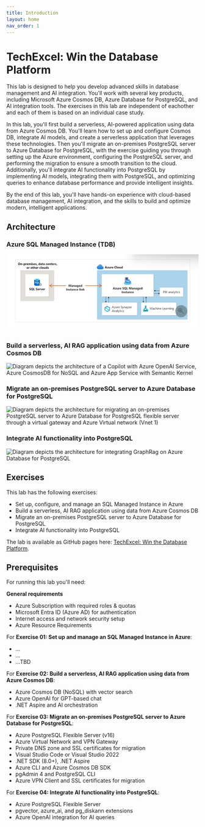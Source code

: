 ```yaml
---
title: Introduction
layout: home
nav_order: 1
---
```


# TechExcel: Win the Database Platform

This lab is designed to help you develop advanced skills in database management and AI integration. You'll work with several key products, including Microsoft Azure Cosmos DB, Azure Database for PostgreSQL, and AI integration tools. The exercises in this lab are independent of eachother and each of them is based on an individual case study.

In this lab, you'll first build a serverless, AI-powered application using data from Azure Cosmos DB. You'll learn how to set up and configure Cosmos DB, integrate AI models, and create a serverless application that leverages these technologies. Then you'll migrate an on-premises PostgreSQL server to Azure Database for PostgreSQL, with the exercise guiding you through setting up the Azure environment, configuring the PostgreSQL server, and performing the migration to ensure a smooth transition to the cloud. Additionally, you'll integrate AI functionality into PostgreSQL by implementing AI models, integrating them with PostgreSQL, and optimizing queries to enhance database performance and provide intelligent insights.

By the end of this lab, you'll have hands-on experience with cloud-based database management, AI integration, and the skills to build and optimize modern, intelligent applications.

## Architecture

### Azure SQL Managed Instance (TDB)
![Diagram depicts the architecture of an Azure Cloud with a Manged Instance link to an on premise SQL Server](media/SQL_MI_Azure_architecture.jpg)

### Build a serverless, AI RAG application using data from Azure Cosmos DB
![Diagram depicts the architecture of a Copilot with Azure OpenAI Service, Azure CosmosDB for NoSQL and Azure App Service with Semantic Kernel](media/AzureCosmosDB-architecture.png)

### Migrate an on-premises PostgreSQL server to Azure Database for PostgreSQL
![Diagram depicts the architecture for migrating an on-premises PostgreSQL server to Azure Database for PostgreSQL flexible server through a virtual gateway and Azure Virtual network (Vnet 1)](media/PostgreSQL-migration-architecture.png)

### Integrate AI functionality into PostgreSQL
![Diagram depicts the architecture for integrating GraphRag on Azure Database for PostgreSQL](media/PostgreSQL-AI-architecture.png)

## Exercises

This lab has the following exercises:
 - Set up, configure, and manage an SQL Managed Instance in Azure
 - Build a serverless, AI RAG application using data from Azure Cosmos DB 
 - Migrate an on-premises PostgreSQL server to Azure Database for PostgreSQL
 - Integrate AI functionality into PostgreSQL

The lab is available as GitHub pages here: [TechExcel: Win the Database Platform](https://aka.ms/AIDF_SS9294783_TEWintheDatabasePlatform_Lab_IOPage).

## Prerequisites

For running this lab you'll need:

**General requirements**
- Azure Subscription with required roles & quotas
- Microsoft Entra ID (Azure AD) for authentication
- Internet access and network security setup
- Azure Resource Requirements

For **Exercise 01: Set up and manage an SQL Managed Instance in Azure**:
- ...
- ...
- ...TBD

For **Exercise 02: Build a serverless, AI RAG application using data from Azure Cosmos DB**:
- Azure Cosmos DB (NoSQL) with vector search
- Azure OpenAI for GPT-based chat
- .NET Aspire and AI orchestration

For **Exercise 03: Migrate an on-premises PostgreSQL server to Azure Database for PostgreSQL**:
- Azure PostgreSQL Flexible Server (v16)
- Azure Virtual Network and VPN Gateway
- Private DNS zone and SSL certificates for migration
- Visual Studio Code or Visual Studio 2022
- .NET SDK (8.0+), .NET Aspire
- Azure CLI and Azure Cosmos DB SDK
- pgAdmin 4 and PostgreSQL CLI
- Azure VPN Client and SSL certificates for migration

For **Exercise 04: Integrate AI functionality into PostgreSQL**:
- Azure PostgreSQL Flexible Server
- pgvector, azure_ai, and pg_diskann extensions
- Azure OpenAI integration for AI queries


